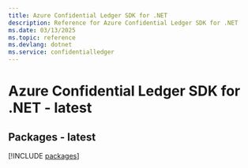 ```yaml
---
title: Azure Confidential Ledger SDK for .NET
description: Reference for Azure Confidential Ledger SDK for .NET
ms.date: 03/13/2025
ms.topic: reference
ms.devlang: dotnet
ms.service: confidentialledger
---
```

# Azure Confidential Ledger SDK for .NET - latest
## Packages - latest
[!INCLUDE [packages](confidential-ledger-index.md)]